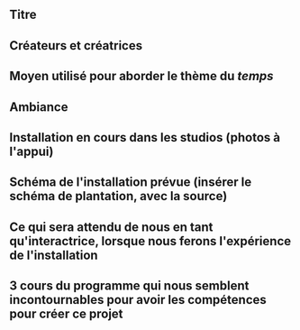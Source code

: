 ## Titre 

## Créateurs et créatrices

## Moyen utilisé pour aborder le thème du *temps* 

## Ambiance

## Installation en cours dans les studios (photos à l'appui)

## Schéma de l'installation prévue (insérer le schéma de plantation, avec la source)

## Ce qui sera attendu de nous en tant qu'interactrice, lorsque nous ferons l'expérience de l'installation

## 3 cours du programme qui nous semblent incontournables pour avoir les compétences pour créer ce projet 
